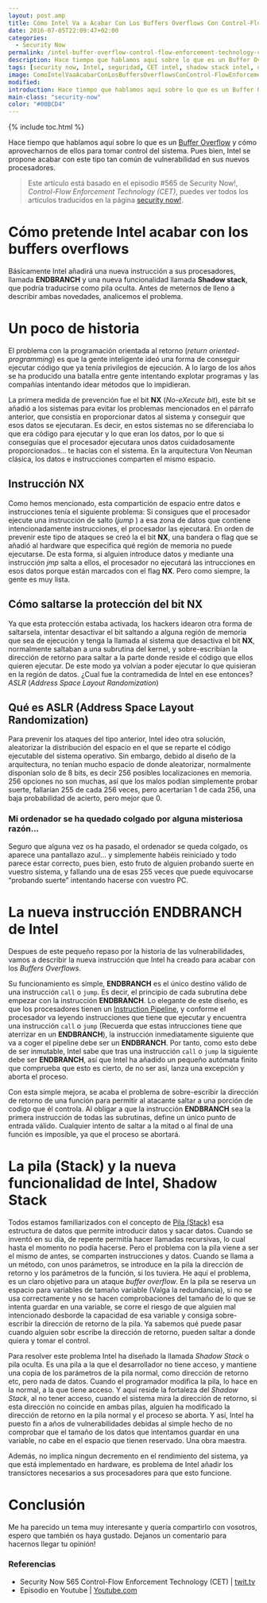 ```yaml
---
layout: post.amp
title: Cómo Intel Va a Acabar Con Los Buffers Overflows Con Control-Flow Enforcement Technology (CET)
date: 2016-07-05T22:09:47+02:00
categories:
  - Security Now
permalink: /intel-buffer-overflow-control-flow-enforcement-technology-cet/
description: Hace tiempo que hablamos aquí sobre lo que es un Buffer Overflow y cómo aprovecharnos de ellos para tomar control del sistema. Pues bien, Intel se propone acabar con este tipo tan común de vulnerabilidad en sus nuevos procesadores
tags: [security now, Intel, seguridad, CET intel, shadow stack intel, que shadow stack intel, endbranch intel, instruccion ENDBRANCH, que es un buffer overflow,]
image: ComoIntelVaaAcabarConLosBuffersOverflowsConControl-FlowEnforcementTechnologyCET.png
modified:
introduction: Hace tiempo que hablamos aquí sobre lo que es un Buffer Overflow y cómo aprovecharnos de ellos para tomar control del sistema. Pues bien, Intel se propone acabar con este tipo tan común de vulnerabilidad en sus nuevos procesadores
main-class: "security-now"
color: "#00BCD4"
---
```

{% include toc.html %}

Hace tiempo que hablamos aquí sobre lo que es un [Buffer Overflow](/explotacion-buffers-overflows-y-exploits-parte-i/ "Explotación – Buffers OverFlows y exploits") y cómo aprovecharnos de ellos para tomar control del sistema. Pues bien, Intel se propone acabar con este tipo tan común de vulnerabilidad en sus nuevos procesadores.

> Este artículo está basado en el episodio #565 de Security Now!, _Control-Flow Enforcement Technology (CET)_, puedes ver todos los artículos traducidos en la página [security now!](/security-now/ "Página de episodios traducidos").

<!--ad-->

# Cómo pretende Intel acabar con los buffers overflows

Básicamente Intel añadirá una nueva instrucción a sus procesadores, llamada __ENDBRANCH__ y una nueva funcionalidad llamada __Shadow stack__, que podría traducirse como pila oculta. Antes de meternos de lleno a describir ambas novedades, analicemos el problema.

# Un poco de historia

El problema con la programación orientada al retorno (_return oriented-programming_) es que la gente inteligente ideó una forma de conseguir ejecutar código que ya tenía privilegios de ejecución. A lo largo de los años se ha producido una batalla entre gente intentando explotar programas y las compañías intentando idear métodos que lo impidieran.

La primera medida de prevención fue el bit __NX__ (_No-eXecute bit_), este bit se añadió a los sistemas para evitar los problemas mencionados en el párrafo anterior, que consistía en proporcionar datos al sistema y conseguir que esos datos se ejecutaran. Es decir, en estos sistemas no se diferenciaba lo que era código para ejecutar y lo que eran los datos, por lo que si conseguías que el procesador ejecutara unos datos cuidadosamente proporcionados... te hacías con el sistema. En la arquitectura Von Neuman clásica, los datos e instrucciones comparten el mismo espacio.

## Instrucción NX

Como hemos mencionado, esta compartición de espacio entre datos e instrucciones tenía el siguiente problema: Si consigues que el procesador ejecute una instrucción de salto (_jump_ ) a esa zona de datos que contiene intencionadamente instrucciones, el procesador las ejecutará. En orden de prevenir este tipo de ataques se creó la el bit __NX__, una bandera o flag que se añadió al hardware que especifica qué región de memoria no puede ejecutarse. De esta forma, si alguien introduce datos y mediante una instrucción _jmp_ salta a ellos, el procesador no ejecutará las intrucciones en esos datos porque están marcados con el flag __NX__. Pero como siempre, la gente es muy lista.

## Cómo saltarse la protección del bit NX

Ya que esta protección estaba activada, los hackers idearon otra forma de saltarsela, intentar desactivar el bit saltando a alguna región de memoria que sea de ejecución y tenga la llamada al sistema que desactiva el bit __NX__, normalmente saltaban a una subrutina del kernel, y sobre-escribían la dirección de retorno para saltar a la parte donde reside el código que ellos quieren ejecutar. De este modo ya volvían a poder ejecutar lo que quisieran en la región de datos. ¿Cual fue la contramedida de Intel en ese entonces?  _ASLR_ (_Address Space Layout Randomization_)

## Qué es ASLR (Address Space Layout Randomization)

Para prevenir los ataques del tipo anterior, Intel ideo otra solución, aleatorizar la distribución del espacio en el que se reparte el código ejecutable del sistema operativo. Sin embargo, debido al diseño de la arquitectura, no tenían mucho espacio de donde aleatorizar, normalmente disponían solo de 8 bits, es decir 256 posibles localizaciones en memoria. 256 opciones no son muchas, así que los malos podían simplemente probar suerte, fallarían 255 de cada 256 veces, pero acertarían 1 de cada 256, una baja probabilidad de acierto, pero mejor que 0.

### Mi ordenador se ha quedado colgado por alguna misteriosa razón...

Seguro que alguna vez os ha pasado, el ordenador se queda colgado, os aparece una pantallazo azul... y simplemente habéis reiniciado y todo parece estar correcto, pues bien, esto fruto de alguien probando suerte en vuestro sistema, y fallando una de esas 255 veces que puede equivocarse “probando suerte” intentando hacerse con vuestro PC.

# La nueva instrucción ENDBRANCH de Intel

Despues de este pequeño repaso por la historia de las vulnerabilidades, vamos a describir la nueva instrucción que Intel ha creado para acabar con los _Buffers Overflows_.

Su funcionamiento es simple, __ENDBRANCH__ es el único destino válido de una instrucción `call` o `jump`. Es decir, el principio de cada subrutina debe empezar con la instrucción __ENDBRANCH__. Lo elegante de este diseño, es que los procesadores tienen un [Instruction Pipeline](https://en.wikipedia.org/wiki/Instruction_pipelining), y conforme el procesador va leyendo instrucciones que tiene que ejecutar y encuentra una instrucción `call` o `jump` (Recuerda que estas intrucciones tiene que aterrizar en un __ENDBRANCH__), la instrucción inmediatamente siguiente que va a coger el pipeline debe ser un __ENDBRANCH__. Por tanto, como esto debe de ser inmutable, Intel sabe que tras una instrucción `call` o `jump` la siguiente debe ser __ENDBRANCH__, así que Intel ha añadido un pequeño autómata finito que comprueba que esto es cierto, de no ser así, lanza una excepción y aborta el proceso.

Con esta simple mejora, se acaba el problema de sobre-escribir la dirección de retorno de una función para permitir al atacante saltar a una porción de codigo que él controla. Al obligar a que la instrucción __ENDBRANCH__ sea la primera instrucción de todas las subrutinas, define un único punto de entrada válido. Cualquier intento de saltar a la mitad o al final de una función es imposible, ya que el proceso se abortará.

# La pila (Stack) y la nueva funcionalidad de Intel, Shadow Stack

Todos estamos familiarizados con el concepto de [Pila (Stack)](https://es.wikipedia.org/wiki/Pila_(inform%C3%A1tica) "Definición de Pila") esa estructura de datos que permite introducir datos y sacar datos. Cuando se inventó en su día, de repente permitía hacer llamadas recursivas, lo cual hasta el momento no podía hacerse. Pero el problema con la pila viene a ser el mismo de antes, se comparten instrucciones y datos. Cuando se llama a un método, con unos parámetros, se introduce en la pila la dirección de retorno y los parámetros de la función, si los tuviera. He aquí el problema, es un claro objetivo para un ataque _buffer overflow_. En la pila se reserva un espacio para variables de tamaño variable (Valga la redundancia), si no se usa correctamente y no se hacen comprobaciones del tamaño de lo que se intenta guardar en una variable, se corre el riesgo de que alguien mal intencionado desborde la capacidad de esa variable y consiga sobre-escribir la dirección de retorno de la pila. Ya sabemos qué puede pasar cuando alguien sobr escribe la dirección de retorno, pueden saltar a donde quiera y tomar el control.

Para resolver este problema Intel ha diseñado la llamada _Shadow Stack_ o pila oculta. Es una pila a la que el desarrollador no tiene acceso, y mantiene una copia de los parámetros de la pila normal, como dirección de retorno etc, pero nada de datos. Cuando el programador modifica la pila, lo hace en la normal, a la que tiene acceso. Y aquí reside la fortaleza del _Shadow Stack_, al no tener acceso, cuando el sistema mira la dirección de retorno, si esta dirección no coincide en ambas pilas, alguien ha modificado la dirección de retorno en la pila normal y el proceso se aborta. Y así, Intel ha puesto fin a años de vulnerabilidades debidas al simple hecho de no comprobar que el tamaño de los datos que intentamos guardar en una variable, no cabe en el espacio que tienen reservado. Una obra maestra.

Además, no implica ningun decremento en el rendimiento del sistema, ya que está implementado en hardware, es problema de Intel añadir los transictores necesarios a sus procesadores para que esto funcione.

# Conclusión

Me ha parecido un tema muy interesante y quería compartirlo con vosotros, espero que también os haya gustado. Dejanos un comentario para hacernos llegar tu opinión!

### Referencias

- Security Now 565 Control-Flow Enforcement Technology (CET) \| [twit.tv](https://twit.tv/shows/security-now/episodes/565 "Security Now 565
Control-Flow Enforcement Technology (CET)")
- Episodio en Youtube \| [Youtube.com](https://www.youtube.com/watch?v=W3AdFoJ8lCs "Security Now 565
Control-Flow Enforcement Technology (CET)")
